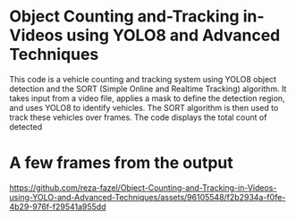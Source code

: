 # Object Counting and-Tracking in-Videos using YOLO8 and Advanced Techniques

This code is a vehicle counting and tracking system using YOLO8 object detection and the SORT (Simple Online and Realtime Tracking) algorithm. It takes input from a video file, applies a mask to define the detection region, and uses YOLO8 to identify vehicles. The SORT algorithm is then used to track these vehicles over frames. The code displays the total count of detected

# A few frames from the output


https://github.com/reza-fazel/Object-Counting-and-Tracking-in-Videos-using-YOLO-and-Advanced-Techniques/assets/96105548/f2b2934a-f0fe-4b29-976f-f29541a955dd


